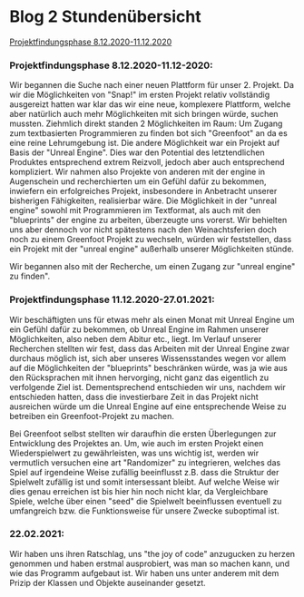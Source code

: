 # Blog 2 Stundenübersicht

[Projektfindungsphase 8.12.2020-11.12.2020](#1)   

### <a name="1"></a>Projektfindungsphase 8.12.2020-11.12-2020:
Wir begannen die Suche nach einer neuen Plattform für unser 2. Projekt.
Da wir die Möglichkeiten von "Snap!" im ersten Projekt relativ vollständig ausgereizt hatten war klar das wir eine neue, komplexere Plattform, welche aber natürlich auch mehr Möglichkeiten mit sich bringen würde, suchen mussten.
Ziehmlich direkt standen 2 Möglichkeiten im Raum: Um Zugang zum textbasierten Programmieren zu finden bot sich "Greenfoot" an da es eine reine Lehrumgebung ist. 
Die andere Möglichkeit war ein Projekt auf Basis der "Unreal Engine". Dies war den Potential des letztendlichen Produktes entsprechend extrem Reizvoll, jedoch aber auch entsprechend kompliziert.
Wir nahmen also Projekte von anderen mit der engine in Augenschein und recherchierten um ein Gefühl dafür zu bekommen, inwiefern ein erfolgreiches Projekt, insbesondere in Anbetracht unserer bisherigen Fähigkeiten, realisierbar wäre.
Die Möglichkeit in der "unreal engine" sowohl mit Programmieren im Textformat, als auch mit den "blueprints" der engine zu arbeiten, überzeugte uns vorerst. 
Wir behielten uns aber dennoch vor nicht spätestens nach den Weinachtsferien doch noch zu einem Greenfoot Projekt zu wechseln, würden wir feststellen, dass ein Projekt mit der "unreal engine" außerhalb unserer Möglichkeiten stünde.

Wir begannen also mit der Recherche, um einen Zugang zur "unreal engine" zu finden".

### <a name="2"></a>Projektfindungsphase 11.12.2020-27.01.2021:
Wir beschäftigten uns für etwas mehr als einen Monat mit Unreal Engine um ein Gefühl dafür zu bekommen, ob Unreal Engine im Rahmen unserer Möglichkeiten, also neben dem Abitur etc., liegt. 
Im Verlauf unserer Recherchen stellten wir fest, dass das Arbeiten mit der Unreal Engine zwar durchaus möglich ist, sich aber unseres Wissensstandes wegen vor allem auf die Möglichkeiten der "blueprints" beschränken würde, was ja wie aus den Rücksprachen mit ihnen hervorging, nicht ganz das eigentlich zu verfolgende Ziel ist.
Dementsprechend entschieden wir uns, nachdem wir entschieden hatten, dass die investierbare Zeit in das Projekt nicht ausreichen würde um die Unreal Engine auf eine entsprechende Weise zu betreiben ein Greenfoot-Projekt zu machen.

Bei Greenfoot selbst stellten wir daraufhin die ersten Überlegungen zur Entwicklung des Projektes an.
Um, wie auch im ersten Projekt einen Wiederspielwert zu gewährleisten, was uns wichtig ist, werden wir vermutlich versuchen eine art "Randomizer" zu integrieren, welches das Spiel auf irgendeine Weise zufällig beeinflusst z.B. dass die Struktur der Spielwelt zufällig ist und somit intersessant bleibt.
Auf welche Weise wir dies genau erreichen ist bis hier hin noch nicht klar, da Vergleichbare Spiele, welche über einen "seed" die Spielwelt beeinflussen eventuell zu umfangreich bzw. die Funktionsweise für unsere Zwecke suboptimal ist.

### <a name="3"></a>22.02.2021:
Wir haben uns ihren Ratschlag, uns "the joy of code" anzugucken zu herzen genommen und haben erstmal ausprobiert, was man so machen kann, und wie das Programm aufgebaut ist. Wir haben uns unter anderem mit dem Prizip der Klassen und Objekte auseinander gesetzt.
